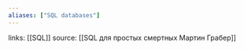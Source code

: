 ```yaml
---
aliases: ["SQL databases"]
---
```


links: [[SQL]]
source: [[SQL для простых смертных Мартин Грабер]]